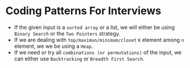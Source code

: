 # Coding Patterns For Interviews

* If the given input is a `sorted array` or a list, we will either be
  using `Binary Search` or the `Two Pointers` strategy.
* If we are dealing with `top/maximun/minimum/closet` `K` element among
  `n` element, we we be using a `Heap`.
* If we need or try all `combinations (or permutations)` of the input, we can either use `Backtracking` or `Breadth First Search`.
